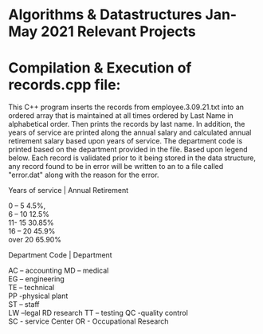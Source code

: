 # Algorithms & Datastructures Jan-May 2021 Relevant Projects 


# Compilation & Execution  of records.cpp file: 

This C++ program inserts the records from employee.3.09.21.txt  into an ordered array that is maintained  at all times ordered by Last Name  in alphabetical order. Then prints the records by last name.  In addition, the years of service are printed along the annual salary and calculated annual retirement salary based upon years of service. The department code is printed based on the department provided in the file. Based upon legend below. Each record is validated prior to it being stored in the data structure, any record found to be in error will be written to an to a file called "error.dat" along with the reason for the error.

Years of service |  Annual Retirement  

0 – 5    4.5%,  
6 – 10  12.5%    
11- 15  30.85%  
16 – 20 45.9%   
over 20 65.90% 

Department Code   |  Department  

AC – accounting 
MD – medical  
EG – engineering    
TE – technical   
PP -physical plant   
ST – staff   
LW –legal 
RD research 
TT – testing 
QC -quality control  
SC - service Center 
OR - Occupational Research


